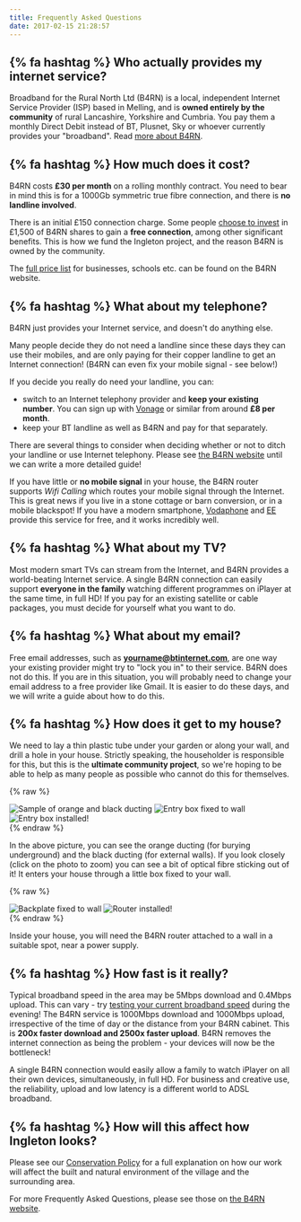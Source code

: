 ```yaml
---
title: Frequently Asked Questions
date: 2017-02-15 21:28:57
---
```


## {% fa hashtag %} Who actually provides my internet service?
Broadband for the Rural North Ltd (B4RN) is a local, independent Internet Service Provider (ISP) based in Melling, and is **owned entirely by the community** of rural Lancashire, Yorkshire and Cumbria. You pay them a monthly Direct Debit instead of BT, Plusnet, Sky or whoever currently provides your "broadband". Read [more about B4RN](https://b4rn.org.uk/about-us/).

## {% fa hashtag %} How much does it cost?

B4RN costs **£30 per month** on a rolling monthly contract. You need to bear in mind this is for a 1000Gb symmetric true fibre connection, and there is **no landline involved**.

There is an initial £150 connection charge. Some people [choose to invest](/investing/) in £1,500 of B4RN shares to gain a **free connection**, among other significant benefits. This is how we fund the Ingleton project, and the reason B4RN is owned by the community.

The [full price list](https://b4rn.org.uk/b4rn-service/charges/) for businesses, schools etc. can be found on the B4RN website. 

## {% fa hashtag %} What about my telephone?
B4RN just provides your Internet service, and doesn't do anything else. 

Many people decide they do not need a landline since these days they can use their mobiles, and are only paying for their copper landline to get an Internet connection! (B4RN can even fix your mobile signal - see below!)

If you decide you really do need your landline, you can:

- switch to an Internet telephony provider and **keep your existing  number**. You can sign up with [Vonage](https://www.vonage.co.uk/home/) or similar from around **£8 per month**. 
- keep your BT landline as well as B4RN and pay for that separately.

There are several things to consider when deciding whether or not to ditch your landline or use Internet telephony. Please see  [the B4RN website](https://b4rn.org.uk/faqs/) until we can write a more detailed guide!

If you have little or **no mobile signal** in your house, the B4RN router supports *Wifi Calling* which routes your mobile signal through the Internet. This is great news if you live in a stone cottage or barn conversion, or in a mobile blackspot! If you have a modern smartphone, [Vodaphone](https://www.vodafone.co.uk/explore/network/network-improvements/wi-fi-calling/) and [EE](http://ee.co.uk/why-ee/wifi-calling) provide this service for free, and it works incredibly well.

## {% fa hashtag %} What about my TV?
Most modern smart TVs can stream from the Internet, and B4RN provides a world-beating Internet service. A single B4RN connection can easily support **everyone in the family** watching different programmes on iPlayer at the same time, in full HD! If you pay for an existing satellite or cable packages, you must decide for yourself what you want to do.

## {% fa hashtag %} What about my email?
Free email addresses, such as **yourname@btinternet.com**, are one way your existing provider might try to "lock you in" to their service. B4RN does not do this. If you are in this situation, you will probably need to change your email address to a free provider like Gmail. It is easier to do these days, and we will write a guide about how to do this.

## {% fa hashtag %} How does it get to my house?
We need to lay a thin plastic tube under your garden or along your wall, and drill a hole in your house. Strictly speaking, the householder is responsible for this, but this is the **ultimate community project**, so we're hoping to be able to help as many people as possible who cannot do this for themselves.

{% raw %}
<div class="justified-gallery">
<img src="/images/duct-sample.jpg" alt="Sample of orange and black ducting"/>
<img src="/images/installations/outside-box-1.jpg" alt="Entry box fixed to wall"/>
<img src="/images/installations/outside-box-2.jpg" alt="Entry box installed!"/>
</div>
{% endraw %}

In the above picture, you can see the orange ducting (for burying underground) and the black ducting (for external walls). If you look closely (click on the photo to zoom) you can see a bit of optical fibre sticking out of it! It enters your house through a little box fixed to your wall.

{% raw %}
<div class="justified-gallery">
<img src="/images/installations/router-2-backplate.jpg" alt="Backplate fixed to wall" />
<img src="/images/installations/router-2-done.jpg" alt="Router installed!" />
</div>
{% endraw %}

Inside your house, you will need the B4RN router attached to a wall in a suitable spot, near a power supply.

## {% fa hashtag %} How fast is it really?

Typical broadband speed in the area may be 5Mbps download and 0.4Mbps upload. This can vary - try [testing your current broadband speed](http://www.speedtest.net/) during the evening!  The B4RN service is 1000Mbps download and 1000Mbps upload, irrespective of the time of day or the distance from your B4RN cabinet. This is **200x faster download and 2500x faster upload**. B4RN removes the internet connection as being the problem - your devices will now be the bottleneck!

A single B4RN connection would easily allow a family to watch iPlayer on all their own devices, simultaneously, in full HD. For business and creative use, the reliability, upload and low latency is a different world to ADSL broadband. 

## {% fa hashtag %} How will this affect how Ingleton looks?

Please see our [Conservation Policy](/conservation/) for a full explanation on how our work will affect the built and natural environment of the village and the surrounding area.

For more Frequently Asked Questions, please see those on [the B4RN website](https://b4rn.org.uk/faqs/).

